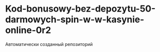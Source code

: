 # Kod-bonusowy-bez-depozytu-50-darmowych-spin-w-w-kasynie-online-0r2
Автоматически созданный репозиторий
